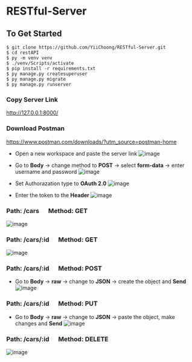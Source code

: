 # RESTful-Server

## To Get Started

```
$ git clone https://github.com/YiiChoong/RESTful-Server.git
$ cd restAPI
$ py -m venv venv
$ ./venv/Scripts/activate
$ pip install -r requirements.txt
$ py manage.py createsuperuser
$ py manage.py migrate
$ py manage.py runserver
```

### Copy Server Link
http://127.0.0.1:8000/

### Download Postman
https://www.postman.com/downloads/?utm_source=postman-home

- Open a new workspace and paste the server link 
![image](https://user-images.githubusercontent.com/72157216/209271203-a6c5e61a-7f7d-4e4e-8eb5-f142018daa83.png)

- Go to **Body** -> change method to **POST** -> select **form-data** -> enter username and password
![image](https://user-images.githubusercontent.com/72157216/209272382-92f9abaf-1f4e-4959-97a4-9b5ea403cb6e.png)

- Set Authorazation type to **OAuth 2.0**
![image](https://user-images.githubusercontent.com/72157216/209272788-b1089853-2fe3-41ba-95c0-292814e52ea8.png)

- Enter the token to the **Header**
![image](https://user-images.githubusercontent.com/72157216/209272943-62bf3ef5-2f90-4be3-a0f7-5cd508af0c64.png)

### Path: **/cars** &emsp; Method: **GET**
![image](https://user-images.githubusercontent.com/72157216/209277172-4a52a7f0-1e04-4e3a-9045-35aada27f96a.png)

### Path: **/cars/:id** &emsp; Method: **GET**
![image](https://user-images.githubusercontent.com/72157216/209277246-8c1053fd-0739-4aeb-8e4b-7e5b47ba424f.png)

### Path: **/cars/:id** &emsp; Method: **POST**
- Go to **Body** -> **raw** -> change to **JSON** -> create the object and **Send**
![image](https://user-images.githubusercontent.com/72157216/209404592-a170f6c5-ea70-4c55-924e-d9da0352677c.png)

### Path: **/cars/:id** &emsp; Method: **PUT**
- Go to **Body** -> **raw** -> change to **JSON** -> paste the object, make changes and **Send**
![image](https://user-images.githubusercontent.com/72157216/209277350-528b5233-1087-4779-896e-54cc74e42f8c.png)

### Path: **/cars/:id** &emsp; Method: **DELETE**
![image](https://user-images.githubusercontent.com/72157216/209401503-4d8d7114-2477-4dc4-8f12-99d074644b1f.png)


